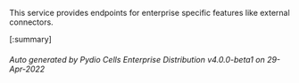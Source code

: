 






This service provides endpoints for enterprise specific features like external connectors.

[:summary]

###### Auto generated by Pydio Cells Enterprise Distribution v4.0.0-beta1 on 29-Apr-2022
